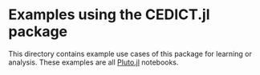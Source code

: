# Examples using the CEDICT.jl package

This directory contains example use cases of this package for learning or analysis. 
These examples are all [Pluto.jl](https://github.com/fonsp/Pluto.jl) notebooks.

